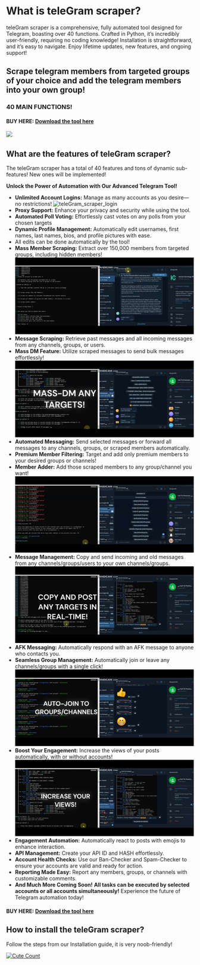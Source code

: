 # What is teleGram scraper?
teleGram scraper is a comprehensive, fully automated tool designed for Telegram, boasting over 40 functions. Crafted in Python, it’s incredibly user-friendly, requiring no coding knowledge! Installation is straightforward, and it’s easy to navigate. Enjoy lifetime updates, new features, and ongoing support!
## Scrape telegram members from targeted groups of your choice and add the telegram members into your own group!
### 40 MAIN FUNCTIONS!

#### BUY HERE: [Download the tool here](https://2ly.link/20Y5G)

<img src='scraper_menu.png' width='438'>

## What are the features of teleGram scraper?
The teleGram scraper has a total of 40 features and tons of dynamic sub-features! New ones will be implemented!

 **Unlock the Power of Automation with Our Advanced Telegram Tool!**
- **Unlimited Account Logins:** Manage as many accounts as you desire—no restrictions!
![teleGram_scraper_login](https://github.com/tg-scrapeR/teleGram-sCraper/blob/main/scraper_login.gif)
- **Proxy Support:** Enhance your privacy and security while using the tool.
- **Automated Poll Voting:** Effortlessly cast votes on any polls from your chosen targets
- **Dynamic Profile Management:** Automatically edit usernames, first names, last names, bios, and profile pictures with ease.
- All edits can be done automatically by the tool!
- **Mass Member Scraping:** Extract over 150,000 members from targeted groups, including hidden members!
![teleGram_scraper_members](https://github.com/tg-scrapeR/teleGram-sCraper/blob/main/scrape_members.gif)
- **Message Scraping:** Retrieve past messages and all incoming messages from any channels, groups, or users.
- **Mass DM Feature:** Utilize scraped messages to send bulk messages effortlessly!
![teleGram_scraper_massdm](https://github.com/tg-scrapeR/teleGram-sCraper/blob/main/scraper_mass-dm.gif)
- **Automated Messaging:** Send selected messages or forward all messages to any channels, groups, or scraped members automatically.
- **Premium Member Filtering:** Target and add only premium members to your desired groups or channels!
- **Member Adder:** Add those scraped members to any group/channel you want!
![teleGram_scraper_add](https://github.com/tg-scrapeR/teleGram-sCraper/blob/main/scraper_adding.gif)
- **Message Management:** Copy and send incoming and old messages from any channels/groups/users to your own channels/groups.
![teleGram_scraper_cloner](https://github.com/tg-scrapeR/teleGram-sCraper/blob/main/scraper_copy_channel.gif)
- **AFK Messaging:** Automatically respond with an AFK message to anyone who contacts you.
- **Seamless Group Management:** Automatically join or leave any channels/groups with a single click!
![teleGram_scraper_joiner](https://github.com/tg-scrapeR/teleGram-sCraper/blob/main/scraper_joiner.gif)
- **Boost Your Engagement:** Increase the views of your posts automatically, with or without accounts!
![teleGram_scraper_views](https://github.com/tg-scrapeR/teleGram-sCraper/blob/main/scraper_views.gif)
- **Engagement Automation:** Automatically react to posts with emojis to enhance interaction.
- **API Management:** Create your API ID and HASH effortlessly.
- **Account Health Checks:** Use our Ban-Checker and Spam-Checker to ensure your accounts are valid and ready for action.
- **Reporting Made Easy:** Report any members, groups, or channels with customizable comments.
- **And Much More Coming Soon!**
**All tasks can be executed by selected accounts or all accounts simultaneously!**
Experience the future of Telegram automation today!

#### BUY HERE: [Download the tool here](https://2ly.link/20Y5G)

## How to install the teleGram scraper?
Follow the steps from our Installation guide, it is very noob-friendly!

<a href="https://github.com/tg-scrapeR/teleGram-sCraper"><img alt="Cute Count" src="https://count.getloli.com/get/@teleGram_sCraper?theme=rule34" /></a>
